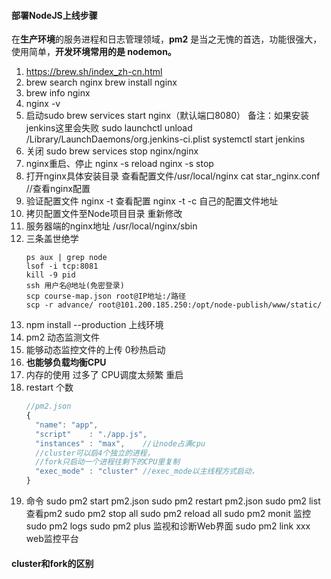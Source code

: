 #### 部署NodeJS上线步骤
在**生产环境**的服务进程和日志管理领域，**pm2** 是当之无愧的首选，功能很强大，使用简单，**开发环境常用的是 nodemon。**
1. https://brew.sh/index_zh-cn.html
1. brew search nginx brew install nginx
1. brew info nginx
1. nginx -v
1. 启动sudo brew services start nginx（默认端口8080）
  备注：如果安装jenkins这里会失败
  sudo launchctl unload /Library/LaunchDaemons/org.jenkins-ci.plist
  systemctl start jenkins
1. 关闭
  sudo brew services stop nginx/nginx
1. nginx重启、停止
  nginx -s reload
  nginx -s stop
1. 打开nginx具体安装目录
  查看配置文件/usr/local/nginx
  cat star_nginx.conf //查看nginx配置
1. 验证配置文件
  nginx -t 查看配置
  nginx -t -c 自己的配置文件地址
1. 拷贝配置文件至Node项目目录 重新修改
1. 服务器端的nginx地址
  /usr/local/nginx/sbin
1. 三条盖世绝学
    ```code
    ps aux | grep node
    lsof -i tcp:8081
    kill -9 pid
    ssh 用户名@地址(免密登录)
    scp course-map.json root@IP地址:/路径
    scp -r advance/ root@101.200.185.250:/opt/node-publish/www/static/
    ```
1. npm install --production
  上线环境
1. pm2 动态监测文件
  1. 能够动态监控文件的上传 0秒热启动
  1. **也能够负载均衡CPU**
  1. 内存的使用 过多了 CPU调度太频繁 重启
  1. restart 个数
      ```js
      //pm2.json
      {
        "name": "app",
        "script"    : "./app.js",
        "instances" : "max",    //让node占满cpu
        //cluster可以启4个独立的进程，
        //fork只启动一个进程往剩下的CPU里复制
        "exec_mode" : "cluster" //exec_mode以主线程方式启动，
      }
      ```
  1. 命令 
    sudo pm2 start pm2.json
    sudo pm2 restart pm2.json
    sudo pm2 list 查看pm2
    sudo pm2 stop all
    sudo pm2 reload all
    sudo pm2 monit  监控
    sudo pm2 logs
    sudo pm2 plus     监视和诊断Web界面
    sudo pm2 link xxx web监控平台
#### cluster和fork的区别